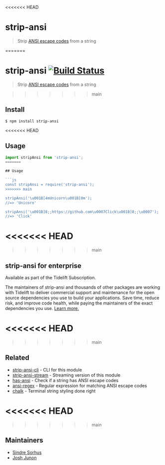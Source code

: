<<<<<<< HEAD
# strip-ansi

> Strip [ANSI escape codes](https://en.wikipedia.org/wiki/ANSI_escape_code) from a string

=======
# strip-ansi [![Build Status](https://travis-ci.org/chalk/strip-ansi.svg?branch=master)](https://travis-ci.org/chalk/strip-ansi)

> Strip [ANSI escape codes](https://en.wikipedia.org/wiki/ANSI_escape_code) from a string


>>>>>>> main
## Install

```
$ npm install strip-ansi
```

<<<<<<< HEAD
## Usage

```js
import stripAnsi from 'strip-ansi';
=======

## Usage

```js
const stripAnsi = require('strip-ansi');
>>>>>>> main

stripAnsi('\u001B[4mUnicorn\u001B[0m');
//=> 'Unicorn'

stripAnsi('\u001B]8;;https://github.com\u0007Click\u001B]8;;\u0007');
//=> 'Click'
```

<<<<<<< HEAD
=======

>>>>>>> main
## strip-ansi for enterprise

Available as part of the Tidelift Subscription.

The maintainers of strip-ansi and thousands of other packages are working with Tidelift to deliver commercial support and maintenance for the open source dependencies you use to build your applications. Save time, reduce risk, and improve code health, while paying the maintainers of the exact dependencies you use. [Learn more.](https://tidelift.com/subscription/pkg/npm-strip-ansi?utm_source=npm-strip-ansi&utm_medium=referral&utm_campaign=enterprise&utm_term=repo)

<<<<<<< HEAD
=======

>>>>>>> main
## Related

- [strip-ansi-cli](https://github.com/chalk/strip-ansi-cli) - CLI for this module
- [strip-ansi-stream](https://github.com/chalk/strip-ansi-stream) - Streaming version of this module
- [has-ansi](https://github.com/chalk/has-ansi) - Check if a string has ANSI escape codes
- [ansi-regex](https://github.com/chalk/ansi-regex) - Regular expression for matching ANSI escape codes
- [chalk](https://github.com/chalk/chalk) - Terminal string styling done right

<<<<<<< HEAD
=======

>>>>>>> main
## Maintainers

- [Sindre Sorhus](https://github.com/sindresorhus)
- [Josh Junon](https://github.com/qix-)

